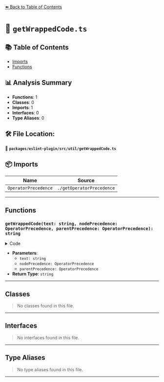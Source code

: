 [⬅️ Back to Table of Contents](../../../../index.md)

# 📄 `getWrappedCode.ts`

## 📚 Table of Contents

- [Imports](#imports)
- [Functions](#functions)

## 📊 Analysis Summary

- **Functions**: 1
- **Classes**: 0
- **Imports**: 1
- **Interfaces**: 0
- **Type Aliases**: 0

## 🛠️ File Location:
📂 **`packages/eslint-plugin/src/util/getWrappedCode.ts`**

## 📦 Imports

| Name | Source |
|------|--------|
| `OperatorPrecedence` | `./getOperatorPrecedence` |


---

## Functions

### `getWrappedCode(text: string, nodePrecedence: OperatorPrecedence, parentPrecedence: OperatorPrecedence): string`

<details><summary>Code</summary>

```ts
export function getWrappedCode(
  text: string,
  nodePrecedence: OperatorPrecedence,
  parentPrecedence: OperatorPrecedence,
): string {
  return nodePrecedence > parentPrecedence ? text : `(${text})`;
}
```
</details>

- **Parameters**:
  - `text: string`
  - `nodePrecedence: OperatorPrecedence`
  - `parentPrecedence: OperatorPrecedence`
- **Return Type**: `string`

---

## Classes

> No classes found in this file.


---

## Interfaces

> No interfaces found in this file.


---

## Type Aliases

> No type aliases found in this file.


---